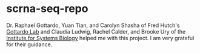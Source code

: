# scrna-seq-repo

Dr. Raphael Gottardo, Yuan Tian, and Carolyn Shasha of Fred Hutch's [Gottardo Lab](https://research.fredhutch.org/gottardo/en.html) and Claudia Ludwig, Rachel Calder, and Brooke Ury of the [Institute for Systems Biology](https://isbscience.org/) helped me with this project. I am very grateful for their guidance.
